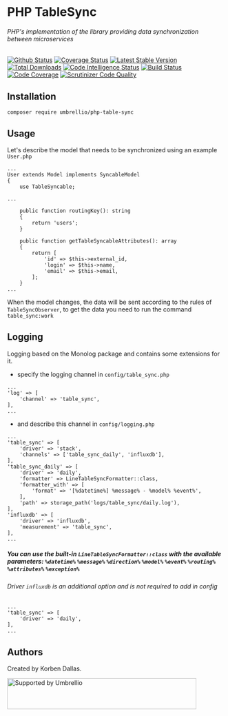 # PHP TableSync

###### PHP's implementation of the library providing data synchronization between microservices

[![Github Status](https://github.com/umbrellio/php-table-sync/workflows/CI/badge.svg)](https://github.com/umbrellio/php-table-sync/actions)
[![Coverage Status](https://coveralls.io/repos/github/umbrellio/php-table-sync/badge.svg?branch=master)](https://coveralls.io/github/umbrellio/php-table-sync?branch=master)
[![Latest Stable Version](https://poser.pugx.org/umbrellio/php-table-sync/v/stable.png)](https://packagist.org/packages/umbrellio/php-table-sync)
[![Total Downloads](https://poser.pugx.org/umbrellio/php-table-sync/downloads.png)](https://packagist.org/packages/umbrellio/php-table-sync)
[![Code Intelligence Status](https://scrutinizer-ci.com/g/umbrellio/php-table-sync/badges/code-intelligence.svg?b=master)](https://scrutinizer-ci.com/code-intelligence)
[![Build Status](https://scrutinizer-ci.com/g/umbrellio/php-table-sync/badges/build.png?b=master)](https://scrutinizer-ci.com/g/umbrellio/php-table-sync/build-status/master)
[![Code Coverage](https://scrutinizer-ci.com/g/umbrellio/php-table-sync/badges/coverage.png?b=master)](https://scrutinizer-ci.com/g/umbrellio/php-table-sync/?branch=master)
[![Scrutinizer Code Quality](https://scrutinizer-ci.com/g/umbrellio/php-table-sync/badges/quality-score.png?b=master)](https://scrutinizer-ci.com/g/umbrellio/php-table-sync/?branch=master)


## Installation
```
composer require umbrellio/php-table-sync
```

## Usage
Let's describe the model that needs to be synchronized using an example `User.php`
```
...
User extends Model implements SyncableModel
{
    use TableSyncable;

...

    public function routingKey(): string
    {
        return 'users';
    }

    public function getTableSyncableAttributes(): array
    {
        return [
            'id' => $this->external_id,
            'login' => $this->name,
            'email' => $this->email,
        ];
    }
...
```

When the model changes, the data will be sent according to the rules of `TableSyncObserver`, to get the data you need to run the command `table_sync:work`

## Logging
Logging based on the Monolog package and contains some extensions for it.
- specify the logging channel in `config/table_sync.php`
```
...
'log' => [
    'channel' => 'table_sync',
],
...
```
- and describe this channel in `config/logging.php`
```
...
'table_sync' => [
    'driver' => 'stack',
    'channels' => ['table_sync_daily', 'influxdb'],
],
'table_sync_daily' => [
    'driver' => 'daily',
    'formatter' => LineTableSyncFormatter::class,
    'formatter_with' => [
        'format' => '[%datetime%] %message% - %model% %event%',
    ],
    'path' => storage_path('logs/table_sync/daily.log'),
],
'influxdb' => [
    'driver' => 'influxdb',
    'measurement' => 'table_sync',
],
...
```

##### You can use the built-in `LineTableSyncFormatter::class` with the available parameters: `%datetime%` `%message%` `%direction%` `%model%` `%event%` `%routing%` `%attributes%` `%exception%`

###### Driver `influxdb` is an additional option and is not required to add in config
```
...
'table_sync' => [
    'driver' => 'daily',
],
...
```

## Authors

Created by Korben Dallas.

<a href="https://github.com/umbrellio/">
<img style="float: left;" src="https://umbrellio.github.io/Umbrellio/supported_by_umbrellio.svg" alt="Supported by Umbrellio" width="439" height="72">
</a>
